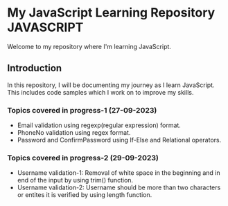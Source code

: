 # My JavaScript Learning Repository JAVASCRIPT

Welcome to my repository where I'm learning JavaScript.

## Introduction

In this repository, I will be documenting my journey as I learn JavaScript. This includes code samples which I work on to improve my skills.

### Topics covered in progress-1 (27-09-2023)

- Email validation using regexp(regular expression) format.
- PhoneNo validation using regex format.
- Password and ConfirmPassword using If-Else and Relational operators.

### Topics covered in progress-2 (29-09-2023)
- Username validation-1: Removal of white space in the beginning and in end of the input by using trim() function.
- Username validation-2: Username should be more than two characters or entites it is verified by using length function.
